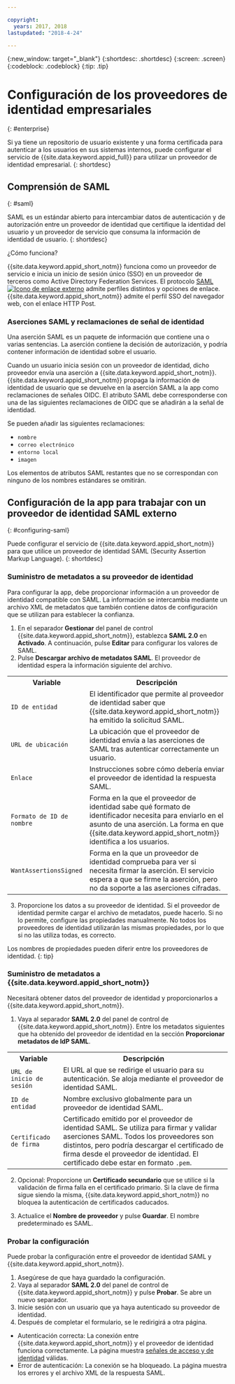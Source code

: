 ```yaml
---

copyright:
  years: 2017, 2018
lastupdated: "2018-4-24"

---
```


{:new_window: target="_blank"}
{:shortdesc: .shortdesc}
{:screen: .screen}
{:codeblock: .codeblock}
{:tip: .tip}

# Configuración de los proveedores de identidad empresariales
{: #enterprise}

Si ya tiene un repositorio de usuario existente y una forma certificada para autenticar a los usuarios en sus sistemas internos, puede configurar el servicio de {{site.data.keyword.appid_full}} para utilizar un proveedor de identidad empresarial.
{: shortdesc}

## Comprensión de SAML
{: #saml}

SAML es un estándar abierto para intercambiar datos de autenticación y de autorización entre un proveedor de identidad que certifique la identidad del usuario y un proveedor de servicio que consuma la información de identidad de usuario.
{: shortdesc}

¿Cómo funciona?

{{site.data.keyword.appid_short_notm}} funciona como un proveedor de servicio e inicia un inicio de sesión único (SSO) en un proveedor de terceros como Active Directory Federation Services. El protocolo <a href="http://saml.xml.org/saml-specifications" target="_blank">SAML <img src="../../icons/launch-glyph.svg" alt="Icono de enlace externo"></a> admite perfiles distintos y opciones de enlace. {{site.data.keyword.appid_short_notm}} admite el perfil SSO del navegador web, con el enlace HTTP Post.

### Aserciones SAML y reclamaciones de señal de identidad

Una aserción SAML es un paquete de información que contiene una o varias sentencias. La aserción contiene la decisión de autorización, y podría contener información de identidad sobre el usuario.

Cuando un usuario inicia sesión con un proveedor de identidad, dicho proveedor envía una aserción a {{site.data.keyword.appid_short_notm}}. {{site.data.keyword.appid_short_notm}} propaga la información de identidad de usuario que se devuelve en la aserción SAML a la app como reclamaciones de señales OIDC. El atributo SAML debe corresponderse con una de las siguientes reclamaciones de OIDC que se añadirán a la señal de identidad.

Se pueden añadir las siguientes reclamaciones:
* `nombre`
* `correo electrónico`
* `entorno local`
* `imagen`

Los elementos de atributos SAML restantes que no se correspondan con ninguno de los nombres estándares se omitirán.

## Configuración de la app para trabajar con un proveedor de identidad SAML externo
{: #configuring-saml}

Puede configurar el servicio de {{site.data.keyword.appid_short_notm}} para que utilice un proveedor de identidad SAML (Security Assertion Markup Language).
{: shortdesc}

### Suministro de metadatos a su proveedor de identidad

Para configurar la app, debe proporcionar información a un proveedor de identidad compatible con SAML. La información se intercambia mediante un archivo XML de metadatos que también contiene datos de configuración que se utilizan para establecer la confianza.

1. En el separador **Gestionar** del panel de control {{site.data.keyword.appid_short_notm}}, establezca **SAML 2.0** en **Activado**. A continuación, pulse **Editar** para configurar los valores de SAML.
2. Pulse **Descargar archivo de metadatos SAML**. El proveedor de identidad espera la información siguiente del archivo.
  <table>
    <tr>
      <th> Variable </th>
      <th> Descripción </th>
    </tr>
    <tr>
      <td><code>ID de entidad</code></td>
      <td>El identificador que permite al proveedor de identidad saber que {{site.data.keyword.appid_short_notm}} ha emitido la solicitud SAML.</td>
    </tr>
    <tr>
      <td><code>URL de ubicación</code></td>
      <td>La ubicación que el proveedor de identidad envía a las aserciones de SAML tras autenticar correctamente un usuario.</td>
    </tr>
    <tr>
      <td><code>Enlace</code></td>
      <td>Instrucciones sobre cómo debería enviar el proveedor de identidad la respuesta SAML.</td>
    </tr>
    <tr>
      <td><code>Formato de ID de nombre</code></td>
      <td>Forma en la que el proveedor de identidad sabe qué formato de identificador necesita para enviarlo en el asunto de una aserción. La forma en que {{site.data.keyword.appid_short_notm}} identifica a los usuarios.</td>
    </tr>
    <tr>
      <td><code>WantAssertionsSigned</code></td>
      <td>Forma en la que un proveedor de identidad comprueba para ver si necesita firmar la aserción. El servicio espera a que se firme la aserción, pero no da soporte a las aserciones cifradas.</td>
    </tr>
  </table>

3. Proporcione los datos a su proveedor de identidad. Si el proveedor de identidad permite cargar el archivo de metadatos, puede hacerlo. Si no lo permite, configure las propiedades manualmente. No todos los proveedores de identidad utilizarán las mismas propiedades, por lo que si no las utiliza todas, es correcto.

Los nombres de propiedades pueden diferir entre los proveedores de identidad.
{: tip}

### Suministro de metadatos a {{site.data.keyword.appid_short_notm}}

Necesitará obtener datos del proveedor de identidad y proporcionarlos a {{site.data.keyword.appid_short_notm}}.

1. Vaya al separador **SAML 2.0** del panel de control de {{site.data.keyword.appid_short_notm}}. Entre los metadatos siguientes que ha obtenido del proveedor de identidad en la sección **Proporcionar metadatos de IdP SAML**.
  <table>
    <tr>
      <th> Variable </th>
      <th> Descripción </th>
    </tr>
    <tr>
      <td><code>URL de inicio de sesión</code></td>
      <td>El URL al que se redirige el usuario para su autenticación. Se aloja mediante el proveedor de identidad SAML.</td>
    </tr>
    <tr>
      <td><code>ID de entidad</code></td>
      <td>Nombre exclusivo globalmente para un proveedor de identidad SAML.</td>
    </tr>
    <tr>
      <td><code>Certificado de firma</code></td>
      <td>Certificado emitido por el proveedor de identidad SAML. Se utiliza para firmar y validar aserciones SAML. Todos los proveedores son distintos, pero podría descargar el certificado de firma desde el proveedor de identidad. El certificado debe estar en formato <code>.pem</code>.</td>
    </tr>
  </table>

2. Opcional: Proporcione un **Certificado secundario** que se utilice si la validación de firma falla en el certificado primario. Si la clave de firma sigue siendo la misma, {{site.data.keyword.appid_short_notm}} no bloquea la autenticación de certificados caducados.

3. Actualice el **Nombre de proveedor** y pulse **Guardar**. El nombre predeterminado es SAML.


### Probar la configuración

Puede probar la configuración entre el proveedor de identidad SAML y {{site.data.keyword.appid_short_notm}}.

1. Asegúrese de que haya guardado la configuración.
2. Vaya al separador **SAML 2.0** del panel de control de {{site.data.keyword.appid_short_notm}} y pulse **Probar**. Se abre un nuevo separador.
3. Inicie sesión con un usuario que ya haya autenticado su proveedor de identidad.
4. Después de completar el formulario, se le redirigirá a otra página.
  * Autenticación correcta: La conexión entre {{site.data.keyword.appid_short_notm}} y el proveedor de identidad funciona correctamente. La página muestra [señales de acceso y de identidad](/docs/services/appid/authorization.html#key-concepts) válidas.
  * Error de autenticación: La conexión se ha bloqueado. La página muestra los errores y el archivo XML de la respuesta SAML.

